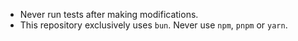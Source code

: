 - Never run tests after making modifications.
- This repository exclusively uses `bun`. Never use `npm`, `pnpm` or `yarn`.